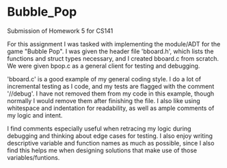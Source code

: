 # Bubble_Pop
Submission of Homework 5 for CS141

For this assignment I was tasked with implementing the module/ADT for the game "Bubble Pop".  I was given the header file 'bboard.h',
which lists the functions and struct types necessary, and I created bboard.c from scratch.  We were given bpop.c as a general client
for testing and debugging.  

'bboard.c' is a good example of my general coding style.  I do a lot of incremental testing as I code, and my tests are flagged
with the comment '//debug'. I have not removed them from my code in this example, though normally I would remove them after
finishing the file.  I also like using whitespace and indentation for readability, as well as ample comments of my logic and 
intent.  

I find comments especially useful when retracing my logic during debugging and thinking about edge cases for testing. I also enjoy writing descriptive variable and function names as much as possible, since I also find this helps me when
designing solutions that make use of those variables/funtions.   
